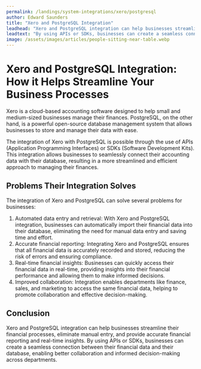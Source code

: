 ```yaml
---
permalink: /landings/system-integrations/xero/postgresql
author: Edward Saunders
title: "Xero and PostgreSQL Integration"
leadhead: "Xero and PostgreSQL integration can help businesses streamline their financial processes, eliminate manual entry, and provide accurate financial reporting and real-time insights"
leadtext: "By using APIs or SDKs, businesses can create a seamless connection between their financial data and their database, enabling better collaboration and informed decision-making across departments."
image: /assets/images/articles/people-sitting-near-table.webp
---
```

<div class="arttext">    <h1>Xero and PostgreSQL Integration: How it Helps Streamline Your Business Processes</h1>
    <p>Xero is a cloud-based accounting software designed to help small and medium-sized businesses manage their finances. PostgreSQL, on the other hand, is a powerful open-source database management system that allows businesses to store and manage their data with ease. </p>
    <p>The integration of Xero with PostgreSQL is possible through the use of APIs (Application Programming Interfaces) or SDKs (Software Development Kits). This integration allows businesses to seamlessly connect their accounting data with their database, resulting in a more streamlined and efficient approach to managing their finances. </p>
    <h2>Problems Their Integration Solves</h2>
    <p>The integration of Xero and PostgreSQL can solve several problems for businesses:</p>
    <ol>
      <li>Automated data entry and retrieval: With Xero and PostgreSQL integration, businesses can automatically import their financial data into their database, eliminating the need for manual data entry and saving time and effort.</li>
      <li>Accurate financial reporting: Integrating Xero and PostgreSQL ensures that all financial data is accurately recorded and stored, reducing the risk of errors and ensuring compliance.</li>
      <li>Real-time financial insights: Businesses can quickly access their financial data in real-time, providing insights into their financial performance and allowing them to make informed decisions.</li>
      <li>Improved collaboration: Integration enables departments like finance, sales, and marketing to access the same financial data, helping to promote collaboration and effective decision-making.</li>
    </ol>
    <h2>Conclusion</h2>
    <p>Xero and PostgreSQL integration can help businesses streamline their financial processes, eliminate manual entry, and provide accurate financial reporting and real-time insights. By using APIs or SDKs, businesses can create a seamless connection between their financial data and their database, enabling better collaboration and informed decision-making across departments. </p>
</div>